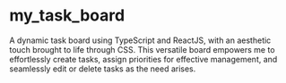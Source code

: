 # my_task_board
 A dynamic task board using TypeScript and ReactJS, with an aesthetic touch brought to life through CSS. This versatile board empowers me to effortlessly create tasks, assign priorities for effective management, and seamlessly edit or delete tasks as the need arises.


